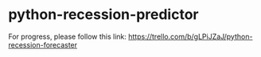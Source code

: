 # python-recession-predictor
For progress, please follow this link: https://trello.com/b/gLPiJZaJ/python-recession-forecaster